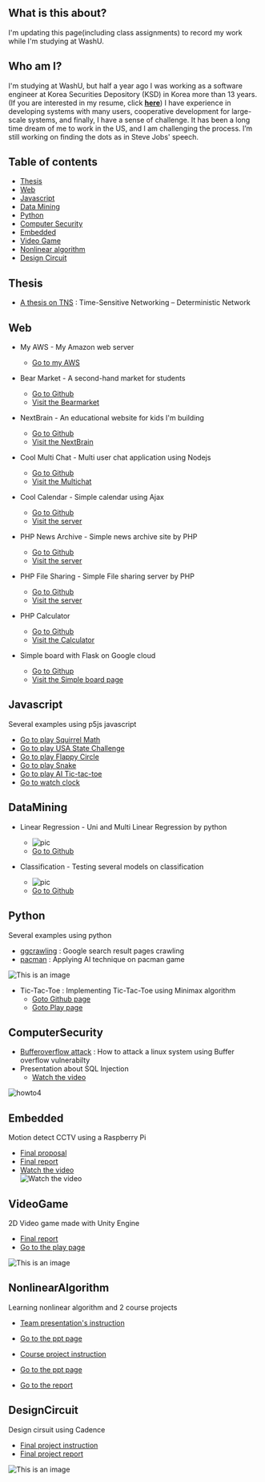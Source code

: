 ## What is this about?
I'm updating this page(including class assignments) to record my work while I'm studying at WashU.

## Who am I?
I'm studying at WashU, but half a year ago I was working as a software engineer at Korea Securities Depository (KSD) in Korea more than 13 years. (If you are interested in my resume, click [**here**](https://github.com/kbckbc/portfolio/blob/main/resume_bcgwak.pdf))
I have experience in developing systems with many users, cooperative development for large-scale systems, and finally, I have a sense of challenge.
It has been a long time dream of me to work in the US, and I am challenging the process. I’m still working on finding the dots as in Steve Jobs' speech.

## Table of contents
* [Thesis](#Thesis)
* [Web](#Web)
* [Javascript](#Javascript)
* [Data Mining](#DataMining)
* [Python](#Python)
* [Computer Security](#ComputerSecurity)
* [Embedded](#Embedded)
* [Video Game](#VideoGame)
* [Nonlinear algorithm](#NonlinearAlgorithm)
* [Design Circuit](#DesignCircuit)

## Thesis
* [A thesis on TNS](https://kbckbc.github.io/tns/) : Time-Sensitive Networking – Deterministic Network


## Web
* My AWS - My Amazon web server
  * [Go to my AWS](http://ec2-18-216-66-127.us-east-2.compute.amazonaws.com/~bcgwak/)

* Bear Market - A second-hand market for students
  * [Go to Github](https://github.com/cse330-fall-2022/creativeproject-module7-501026)
  * [Visit the Bearmarket](http://ec2-18-216-66-127.us-east-2.compute.amazonaws.com:3458/)

* NextBrain - An educational website for kids I'm building
  * [Go to Github](https://github.com/kbckbc/nextbrain)
  * [Visit the NextBrain](http://ec2-18-216-66-127.us-east-2.compute.amazonaws.com:3459/)

* Cool Multi Chat - Multi user chat application using Nodejs
  * [Go to Github](https://github.com/cse330-fall-2022/module6-group-module6-501026)
  * [Visit the Multichat](http://ec2-18-216-66-127.us-east-2.compute.amazonaws.com:3457/)

* Cool Calendar - Simple calendar using Ajax
  * [Go to Github](https://github.com/cse330-fall-2022/module5-group-module5-501026)
  * [Visit the server](http://ec2-18-216-66-127.us-east-2.compute.amazonaws.com/~bcgwak/m5g)

* PHP News Archive - Simple news archive site by PHP
  * [Go to Github](https://github.com/cse330-fall-2022/module3-group-module3-501026)
  * [Visit the server](http://ec2-18-216-66-127.us-east-2.compute.amazonaws.com/~bcgwak/m3g/list.php)

* PHP File Sharing - Simple File sharing server by PHP
  * [Go to Github](https://github.com/cse330-fall-2022/module2-group-module2-501026)
  * [Visit the server](http://ec2-18-216-66-127.us-east-2.compute.amazonaws.com/~bcgwak/m2g/login.php)

* PHP Calculator
  * [Go to Github](https://github.com/cse330-fall-2022/module2-individual-kbckbc)
  * [Visit the Calculator](http://ec2-18-216-66-127.us-east-2.compute.amazonaws.com/~bcgwak/m2/cal.php)

* Simple board with Flask on Google cloud
  * [Go to Githup](https://github.com/kbckbc/chanboard)
  * [Visit the Simple board page](http://34.125.24.66)


## Javascript
Several examples using p5js javascript
* [Go to play Squirrel Math](https://editor.p5js.org/bychan/full/loyq-8fKl)
* [Go to play USA State Challenge](https://editor.p5js.org/bychan/full/1yKpG_1MW)
* [Go to play Flappy Circle](https://editor.p5js.org/bychan/full/7-y7-Pa04)
* [Go to play Snake](https://editor.p5js.org/bychan/full/eHzgPkmiR)
* [Go to play AI Tic-tac-toe](https://editor.p5js.org/bychan/full/WyP2_ZfEm)
* [Go to watch clock](https://editor.p5js.org/bychan/full/FL7Cn26Sh)


## DataMining

* Linear Regression - Uni and Multi Linear Regression by python
  * ![pic](https://github.com/kbckbc/washu_fl22_cse514/blob/main/linear_regression/cement.png)
  * [Go to Github](https://github.com/kbckbc/washu_fl22_cse514)
  
* Classification - Testing several models on classification
  * ![pic](https://github.com/kbckbc/washu_fl22_cse514/blob/main/train_model/knn.png)
  * [Go to Github](https://github.com/kbckbc/washu_fl22_cse514)



## Python
Several examples using python
* [ggcrawling](https://github.com/kbckbc/ggcrawling) : Google search result pages crawling
* [pacman](https://github.com/kbckbc/pacmanshow) : Applying AI technique on pacman game

![This is an image](http://ai.berkeley.edu/images/pacman_game.gif)

* Tic-Tac-Toe : Implementing Tic-Tac-Toe using Minimax algorithm
  * [Goto Github page](https://github.com/kbckbc/p5-tictactoe)
  * [Goto Play page](https://kbckbc.github.io/p5-tictactoe/)


## ComputerSecurity
+ [Bufferoverflow attack](https://github.com/kbckbc/washu_sp22_cse523) : How to attack a linux system using Buffer overflow vulnerabilty
+ Presentation about SQL Injection
  * [Watch the video](https://youtu.be/GNbDI0SFkKo)


![howto4](https://raw.githubusercontent.com/kbckbc/washu_sp22_cse523/main/img/howto4.png)

## Embedded
Motion detect CCTV using a Raspberry Pi
* [Final proposal](https://github.com/kbckbc/portfolio/blob/main/motiontv/final_proposal_bcgwak.pdf)
* [Final report](https://github.com/kbckbc/portfolio/blob/main/motiontv/final_report_bcgwak.pdf)
* [Watch the video](https://youtu.be/7APqgYY63zI)\
![Watch the video](https://i.ytimg.com/vi/7APqgYY63zI/hqdefault.jpg)

## VideoGame
2D Video game made with Unity Engine
* [Final report](https://github.com/kbckbc/portfolio/blob/main/videogame/Game_Dev_Final_Presentation.pdf)
* [Go to the play page](https://byeongchan.itch.io/vg1-teddyteamfinal-0420)

![This is an image](https://github.com/kbckbc/portfolio/blob/main/videogame/screenshot.png)



## NonlinearAlgorithm
Learning nonlinear algorithm and 2 course projects
* [Team presentation's instruction](https://github.com/kbckbc/washu_sp23_cse543/blob/main/presentation/Course-info.pdf)
* [Go to the ppt page](https://docs.google.com/presentation/d/1X3dzar8Tk8FtQw1pUdG8FY95LoWRm2gF4Med7SjaWKM/edit#slide=id.p)

* [Course project instruction](https://github.com/kbckbc/washu_sp23_cse543/blob/main/presentation/Course-info.pdf)
* [Go to the ppt page](https://docs.google.com/presentation/d/1F4Viod5f05d2L-kMOtLZaNofi_idVYp8Z7SCFImg1bE/edit#slide=id.p)
* [Go to the report](https://github.com/kbckbc/washu_sp23_cse543/blob/main/project/mmvp.pdf)


## DesignCircuit
Design cirsuit using Cadence
* [Final project instruction](https://github.com/kbckbc/washu_sp23_cse563/blob/main/final/Final%20Project%20-%20Simplified%20DES%20algorithm%20CMOS%20chip%20design%20specifications.pdf)
* [Final project report](https://github.com/kbckbc/washu_sp23_cse563/blob/main/final/assign4.pdf)

![This is an image](https://github.com/kbckbc/portfolio/blob/main/videogame/screenshot.png)



